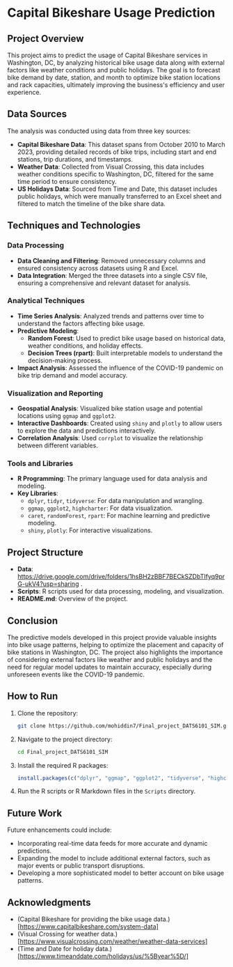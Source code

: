 # Capital Bikeshare Usage Prediction

## Project Overview

This project aims to predict the usage of Capital Bikeshare services in Washington, DC, by analyzing historical bike usage data along with external factors like weather conditions and public holidays. The goal is to forecast bike demand by date, station, and month to optimize bike station locations and rack capacities, ultimately improving the business's efficiency and user experience.

## Data Sources

The analysis was conducted using data from three key sources:
- **Capital Bikeshare Data**: This dataset spans from October 2010 to March 2023, providing detailed records of bike trips, including start and end stations, trip durations, and timestamps.
- **Weather Data**: Collected from Visual Crossing, this data includes weather conditions specific to Washington, DC, filtered for the same time period to ensure consistency.
- **US Holidays Data**: Sourced from Time and Date, this dataset includes public holidays, which were manually transferred to an Excel sheet and filtered to match the timeline of the bike share data.

## Techniques and Technologies

### Data Processing
- **Data Cleaning and Filtering**: Removed unnecessary columns and ensured consistency across datasets using R and Excel.
- **Data Integration**: Merged the three datasets into a single CSV file, ensuring a comprehensive and relevant dataset for analysis.

### Analytical Techniques
- **Time Series Analysis**: Analyzed trends and patterns over time to understand the factors affecting bike usage.
- **Predictive Modeling**:
  - **Random Forest**: Used to predict bike usage based on historical data, weather conditions, and holiday effects.
  - **Decision Trees (rpart)**: Built interpretable models to understand the decision-making process.
- **Impact Analysis**: Assessed the influence of the COVID-19 pandemic on bike trip demand and model accuracy.

### Visualization and Reporting
- **Geospatial Analysis**: Visualized bike station usage and potential locations using `ggmap` and `ggplot2`.
- **Interactive Dashboards**: Created using `shiny` and `plotly` to allow users to explore the data and predictions interactively.
- **Correlation Analysis**: Used `corrplot` to visualize the relationship between different variables.

### Tools and Libraries
- **R Programming**: The primary language used for data analysis and modeling.
- **Key Libraries**:
  - `dplyr`, `tidyr`, `tidyverse`: For data manipulation and wrangling.
  - `ggmap`, `ggplot2`, `highcharter`: For data visualization.
  - `caret`, `randomForest`, `rpart`: For machine learning and predictive modeling.
  - `shiny`, `plotly`: For interactive visualizations.

## Project Structure

- **Data**: https://drive.google.com/drive/folders/1hsBH2zBBF7BECkSZDbTIfyq9prG-ukV4?usp=sharing .
- **Scripts**: R scripts used for data processing, modeling, and visualization.
- **README.md**: Overview of the project.

## Conclusion

The predictive models developed in this project provide valuable insights into bike usage patterns, helping to optimize the placement and capacity of bike stations in Washington, DC. The project also highlights the importance of considering external factors like weather and public holidays and the need for regular model updates to maintain accuracy, especially during unforeseen events like the COVID-19 pandemic.

## How to Run

1. Clone the repository:
   ```bash
   git clone https://github.com/mohiddin7/Final_project_DATS6101_SIM.git
   ```
2. Navigate to the project directory:
   ```bash
   cd Final_project_DATS6101_SIM
   ```
3. Install the required R packages:
   ```r
   install.packages(c("dplyr", "ggmap", "ggplot2", "tidyverse", "highcharter", "corrplot", "caret", "rpart", "randomForest", "shiny", "plotly"))
   ```
4. Run the R scripts or R Markdown files in the `Scripts` directory.

## Future Work

Future enhancements could include:
- Incorporating real-time data feeds for more accurate and dynamic predictions.
- Expanding the model to include additional external factors, such as major events or public transport disruptions.
- Developing a more sophisticated model to better account on bike usage patterns.

## Acknowledgments

- (Capital Bikeshare for providing the bike usage data.)[https://www.capitalbikeshare.com/system-data] 
- (Visual Crossing for weather data.)[https://www.visualcrossing.com/weather/weather-data-services]
- (Time and Date for holiday data.)[https://www.timeanddate.com/holidays/us/%5Byear%5D/]